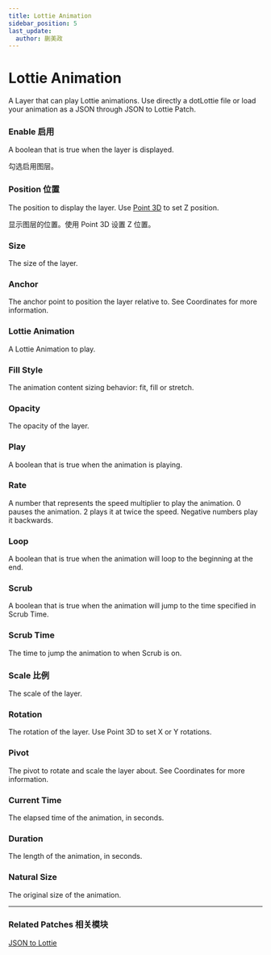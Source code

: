 ```yaml
---
title: Lottie Animation
sidebar_position: 5
last_update:
  author: 蒯美政
---
```


# Lottie Animation

A Layer that can play Lottie animations. Use directly a dotLottie file or load your animation as a JSON through JSON to Lottie Patch.


### Enable 启用

A boolean that is true when the layer is displayed.

勾选启用图层。

### Position 位置

The position to display the layer. Use [Point 3D](./../Utility/Point%203D.md) to set Z position.

显示图层的位置。使用 Point 3D 设置 Z 位置。

### Size

The size of the layer.

### Anchor

The anchor point to position the layer relative to. See Coordinates for more information.

### Lottie Animation

A Lottie Animation to play.

### Fill Style

The animation content sizing behavior: fit, fill or stretch.

### Opacity

The opacity of the layer.

### Play

A boolean that is true when the animation is playing.

### Rate

A number that represents the speed multiplier to play the animation. 0 pauses the animation. 2 plays it at twice the speed. Negative numbers play it backwards.

### Loop

A boolean that is true when the animation will loop to the beginning at the end.

### Scrub

A boolean that is true when the animation will jump to the time specified in Scrub Time.

### Scrub Time

The time to jump the animation to when Scrub is on.

### Scale 比例

The scale of the layer.

### Rotation

The rotation of the layer. Use Point 3D to set X or Y rotations.

### Pivot

The pivot to rotate and scale the layer about. See Coordinates for more information.

### Current Time

The elapsed time of the animation, in seconds.

### Duration

The length of the animation, in seconds.

### Natural Size

The original size of the animation.

------

### Related Patches 相关模块

[JSON to Lottie](./../Utility/JSON%20to%20Lottie.md)
